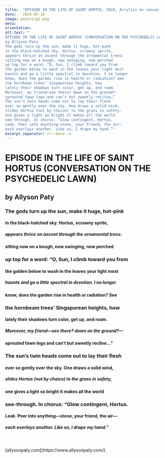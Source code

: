 ```yaml
---
title:  "EPISODE IN THE LIFE OF SAINT HORTUS, 2018, Acrylics on canvas, 28 x 22 in."
date:   2019-05-18
image: painting1.png
meta:
orientation:
alt-text: "
EPISODE IN THE LIFE OF SAINT HORTUS (CONVERSATION ON THE PSYCHEDELIC LAWN)
by Allyson Paty
The gods turn up the sun, make it huge, hot-pink
in the black-hatched sky. Hortus, scrawny sprite,
appears thrice on ascent through the ornamental trees:
sitting now on a bough, now swinging, now perched
up top for a word: “O, Sun, I climb toward you from
the golden below to wash in the leaves your light most
haunts and go a little spectral in devotion. I no longer
know, does the garden rise in health or radiation? See
the hornbeam trees’ Singaporean heights, how
lately their shadows turn color, get up, and roam.
Moreover, my friend—see there? down on the ground?—
sprouted fawn legs and can’t but sweetly recline…”
The sun’s twin heads come out to lay their flesh
ever so gently over the sky. One draws a solid wind,
slides Hortus (not by choice) to the grass in safety,
one gives a light so bright it makes all the world
see-through. In chorus: “Glow contingent, Hortus.
Leak. Peer into anything—stone, your friend, the air—
each overlays another. Like so, I drape my hand.”"
excerpt_separator: <!--more-->
---
```


# EPISODE IN THE LIFE OF SAINT HORTUS (CONVERSATION ON THE PSYCHEDELIC LAWN)
## by Allyson Paty

### The gods turn up the sun, make it huge, hot-pink
#### in the black-hatched sky. Hortus, scrawny sprite,
##### appears thrice on ascent through the ornamental trees:
#### sitting now on a bough, now swinging, now perched
<!--more-->
### up top for a word: “O, Sun, I climb toward you from
#### the golden below to wash in the leaves your light most
##### haunts and go a little spectral in devotion. I no longer
#### know, does the garden rise in health or radiation? See
### the hornbeam trees’ Singaporean heights, how
#### lately their shadows turn color, get up, and roam.
##### Moreover, my friend—see there? down on the ground?—
#### sprouted fawn legs and can’t but sweetly recline...”
### The sun’s twin heads come out to lay their flesh
#### ever so gently over the sky. One draws a solid wind, 
##### slides Hortus (not by choice) to the grass in safety, 
#### one gives a light so bright it makes all the world
### see-through. In chorus: “Glow contingent, Hortus.
#### Leak. Peer into anything—stone, your friend, the air—
##### each overlays another. Like so, I drape my hand.”   
 
<br>
<br>
[allysonpaty.com](https://www.allysonpaty.com/)


